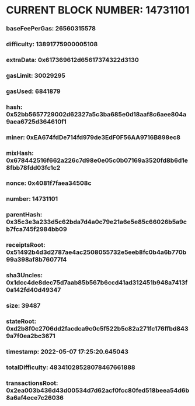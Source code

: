 # CURRENT BLOCK NUMBER: 14731101

### baseFeePerGas: 26560315578
### difficulty: 13891775900005108
### extraData: 0x617369612d65617374322d3130
### gasLimit: 30029295
### gasUsed: 6841879
### hash: 0x52bb5657729002d62327a5c3ba685e0d18aaf8c6aee804a9aea6725d364610f1
### miner: 0xEA674fdDe714fd979de3EdF0F56AA9716B898ec8
### mixHash: 0x678442516f662a226c7d98e0e05c0b07169a3520fd8b6d1e8fbb78fdd03fc1c2
### nonce: 0x4081f7faea34508c
### number: 14731101
### parentHash: 0x35c3e3a233d5c62bda7d4a0c79e21a6e5e85c66026b5a9cb7fca745f2984bb09
### receiptsRoot: 0x51492b4d3d2787ae4ac2508055732e5eeb8fc0b4a6b770b99a398af8b76077f4
### sha3Uncles: 0x1dcc4de8dec75d7aab85b567b6ccd41ad312451b948a7413f0a142fd40d49347
### size: 39487
### stateRoot: 0xd2b8f0c2706dd2facdca9c0c5f522b5c82a271fc176ffbd8439a7f0ea2bc3671
### timestamp: 2022-05-07 17:25:20.645043
### totalDifficulty: 48341028528078467661888
### transactionsRoot: 0x2ea003b436d43d00534d7d62acf0fcc80fed518beea54d6b8a6af4ece7c26036

